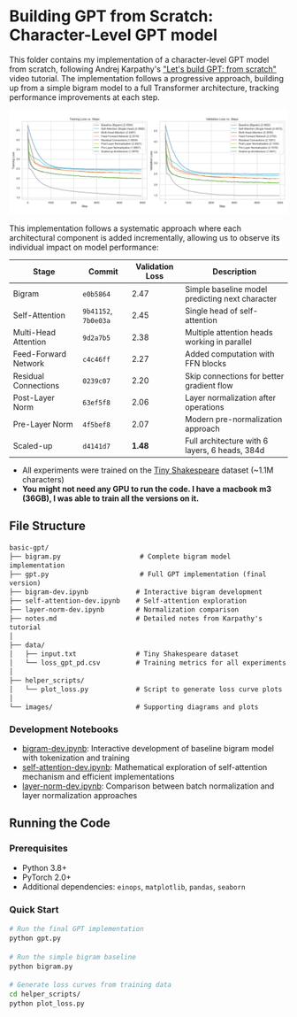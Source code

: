 # Building GPT from Scratch: Character-Level GPT model

This folder contains my implementation of a character-level GPT model from scratch, following Andrej Karpathy's ["Let's build GPT: from scratch"](https://www.youtube.com/watch?v=kCc8FmEb1nY) video tutorial. The implementation follows a progressive approach, building up from a simple bigram model to a full Transformer architecture, tracking performance improvements at each step.

![Loss Curves](images/loss_curves.png)

This implementation follows a systematic approach where each architectural component is added incrementally, allowing us to observe its individual impact on model performance:

| Stage | Commit | Validation Loss | Description |
|-------|--------|----------------|-------------|
| Bigram | `e0b5864` | 2.47 | Simple baseline model predicting next character |
| Self-Attention | `9b41152`, `7b0e03a` | 2.45 | Single head of self-attention |
| Multi-Head Attention | `9d2a7b5` | 2.38 | Multiple attention heads working in parallel |
| Feed-Forward Network | `c4c46ff` | 2.27 | Added computation with FFN blocks |
| Residual Connections | `0239c07` | 2.20 | Skip connections for better gradient flow |
| Post-Layer Norm | `63ef5f8` | 2.06 | Layer normalization after operations |
| Pre-Layer Norm | `4f5bef8` | 2.07 | Modern pre-normalization approach |
| Scaled-up | `d4141d7` | **1.48** | Full architecture with 6 layers, 6 heads, 384d |

- All experiments were trained on the [Tiny Shakespeare](https://raw.githubusercontent.com/karpathy/char-rnn/master/data/tinyshakespeare/input.txt) dataset (~1.1M characters)
- **You might not need any GPU to run the code. I have a macbook m3 (36GB), I was able to train all the versions on it.**

## File Structure

```
basic-gpt/
├── bigram.py                    # Complete bigram model implementation
├── gpt.py                       # Full GPT implementation (final version)
├── bigram-dev.ipynb            # Interactive bigram development
├── self-attention-dev.ipynb    # Self-attention exploration
├── layer-norm-dev.ipynb        # Normalization comparison
├── notes.md                    # Detailed notes from Karpathy's tutorial
│
├── data/
│   ├── input.txt               # Tiny Shakespeare dataset
│   └── loss_gpt_pd.csv         # Training metrics for all experiments
│
├── helper_scripts/
│   └── plot_loss.py            # Script to generate loss curve plots
│
└── images/                     # Supporting diagrams and plots
```

### Development Notebooks
- [bigram-dev.ipynb](bigram-dev.ipynb): Interactive development of baseline bigram model with tokenization and training
- [self-attention-dev.ipynb](self-attention-dev.ipynb): Mathematical exploration of self-attention mechanism and efficient implementations  
- [layer-norm-dev.ipynb](layer-norm-dev.ipynb): Comparison between batch normalization and layer normalization approaches

## Running the Code

### Prerequisites
- Python 3.8+
- PyTorch 2.0+
- Additional dependencies: `einops`, `matplotlib`, `pandas`, `seaborn`

### Quick Start
```bash
# Run the final GPT implementation
python gpt.py

# Run the simple bigram baseline  
python bigram.py

# Generate loss curves from training data
cd helper_scripts/
python plot_loss.py
```